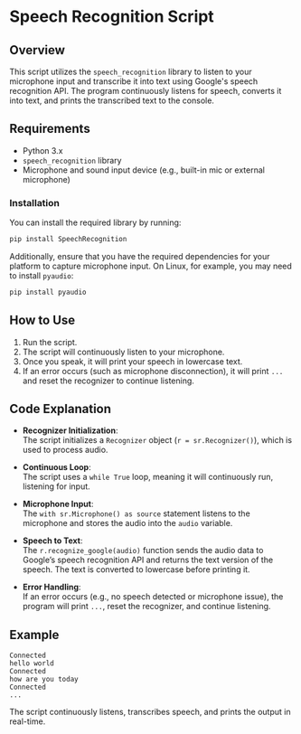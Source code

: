 # Speech Recognition Script

## Overview

This script utilizes the `speech_recognition` library to listen to your microphone input and transcribe it into text using Google's speech recognition API. The program continuously listens for speech, converts it into text, and prints the transcribed text to the console.

## Requirements

- Python 3.x
- `speech_recognition` library
- Microphone and sound input device (e.g., built-in mic or external microphone)

### Installation

You can install the required library by running:
```bash
pip install SpeechRecognition
```

Additionally, ensure that you have the required dependencies for your platform to capture microphone input. On Linux, for example, you may need to install `pyaudio`:
```bash
pip install pyaudio
```

## How to Use

1. Run the script.
2. The script will continuously listen to your microphone.
3. Once you speak, it will print your speech in lowercase text.
4. If an error occurs (such as microphone disconnection), it will print `...` and reset the recognizer to continue listening.

## Code Explanation

- **Recognizer Initialization**:  
  The script initializes a `Recognizer` object (`r = sr.Recognizer()`), which is used to process audio.
  
- **Continuous Loop**:  
  The script uses a `while True` loop, meaning it will continuously run, listening for input.
  
- **Microphone Input**:  
  The `with sr.Microphone() as source` statement listens to the microphone and stores the audio into the `audio` variable.
  
- **Speech to Text**:  
  The `r.recognize_google(audio)` function sends the audio data to Google’s speech recognition API and returns the text version of the speech. The text is converted to lowercase before printing it.

- **Error Handling**:  
  If an error occurs (e.g., no speech detected or microphone issue), the program will print `...`, reset the recognizer, and continue listening.

## Example

```plaintext
Connected
hello world
Connected
how are you today
Connected
...
```

The script continuously listens, transcribes speech, and prints the output in real-time.
